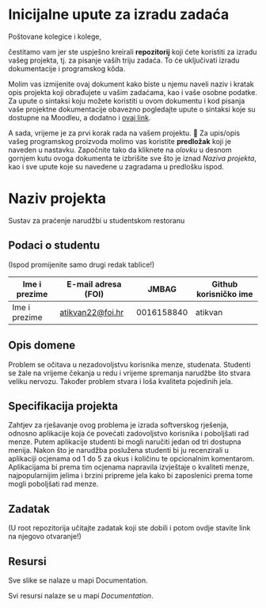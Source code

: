 # Inicijalne upute za izradu zadaća
Poštovane kolegice i kolege, 

čestitamo vam jer ste uspješno kreirali **repozitorij** koji ćete koristiti za izradu vašeg projekta, tj. za pisanje vaših triju zadaća. To će uključivati izradu dokumentacije i programskog kôda.

Molim vas izmijenite ovaj dokument kako biste u njemu naveli naziv i kratak opis projekta koji obrađujete u vašim zadaćama, kao i vaše osobne podatke. Za upute o sintaksi koju možete koristiti u ovom dokumentu i kod pisanja vaše projektne dokumentacije obavezno pogledajte upute o sintaksi koje su dostupne na Moodleu, a dodatno i [ovaj link](https://guides.github.com/features/mastering-markdown/).

A sada, vrijeme je za prvi korak rada na vašem projektu. 🙂 Za upis/opis vašeg programskog proizvoda molimo vas koristite **predložak** koji je naveden u nastavku. Započnite tako da kliknete na *olovku* u desnom gornjem kutu ovoga dokumenta te izbrišite sve što je iznad _Naziva projekta_, kao i sve upute koje su navedene u zagradama u predlošku ispod.

# Naziv projekta
Sustav za praćenje narudžbi u studentskom restoranu

## Podaci o studentu
(Ispod promijenite samo drugi redak tablice!)

Ime i prezime | E-mail adresa (FOI) | JMBAG | Github korisničko ime
------------  | ------------------- | ----- | ---------------------
Ime i prezime | atikvan22@foi.hr | 0016158840 | atikvan


## Opis domene
Problem se očitava u nezadovoljstvu korisnika menze, studenata. Studenti se žale na vrijeme čekanja u redu i vrijeme spremanja narudžbe što stvara veliku nervozu. Također problem stvara i loša kvaliteta pojedinih jela.

## Specifikacija projekta
Zahtjev za rješavanje ovog problema je izrada softverskog rješenja, odnosno aplikacije koja će povećati zadovoljstvo korisnika i poboljšati rad menze. Putem aplikacije studenti bi mogli naručiti jedan od tri dostupna menija. Nakon što je narudžba poslužena studenti bi ju recenzirali u aplikaciji ocjenama od 1 do 5 za okus i količinu te opcionalnim komentarom. Aplikacijama bi prema tim ocjenama napravila izvještaje o kvaliteti menze, najpopularnijim jelima i brzini pripreme jela kako bi zaposlenici prema tome mogli poboljšati rad menze.

## Zadatak
(U root repozitorija učitajte zadatak koji ste dobili i potom ovdje stavite link na njegovo otvaranje!)

## Resursi
Sve slike se nalaze u mapi Documentation.

Svi resursi nalaze se u mapi _Documentation_.
